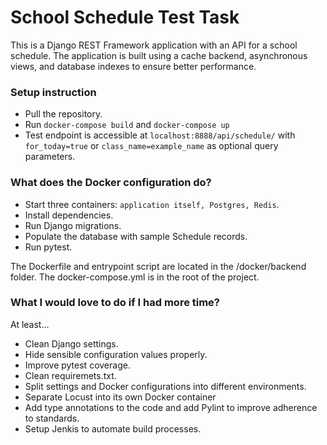 # School Schedule Test Task

This is a Django REST Framework application with an API for a school schedule.
The application is built using a cache backend, asynchronous views, and database indexes to ensure better performance.

### Setup instruction

 - Pull the repository.
 - Run `docker-compose build` and `docker-compose up`
 - Test endpoint is accessible at `localhost:8888/api/schedule/` with `for_today=true` or `class_name=example_name` as optional query parameters.

### What does the Docker configuration do?

- Start three containers: `application itself, Postgres, Redis`.
- Install dependencies.
- Run Django migrations.
- Populate the database with sample Schedule records.
- Run pytest.

The Dockerfile and entrypoint script are located in the /docker/backend folder.
The docker-compose.yml is in the root of the project.

### What I would love to do if I had more time?

At least...

- Clean Django settings.
- Hide sensible configuration values properly.
- Improve pytest coverage.
- Clean requiremets.txt.
- Split settings and Docker configurations into different environments.
- Separate Locust into its own Docker container
- Add type annotations to the code and add Pylint to improve adherence to standards.
- Setup Jenkis to automate build processes.
